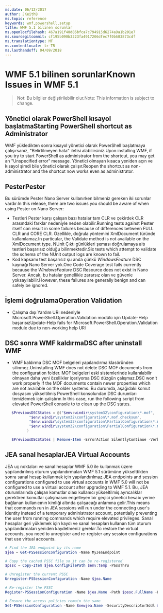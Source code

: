 ```yaml
---
ms.date: 06/12/2017
author: JKeithB
ms.topic: reference
keywords: wmf,powershell,setup
title: WMF 5.1 bilinen sorunlar
ms.openlocfilehash: 467a191f40d85bfca7c794915d6274a9a1b201e7
ms.sourcegitcommit: cf195b090b3223fa4917206dfec7f0b603873cdf
ms.translationtype: MT
ms.contentlocale: tr-TR
ms.lasthandoff: 04/09/2018
---
```

# <a name="known-issues-in-wmf-51"></a><span data-ttu-id="520e9-103">WMF 5.1 bilinen sorunlar</span><span class="sxs-lookup"><span data-stu-id="520e9-103">Known Issues in WMF 5.1</span></span> #

> <span data-ttu-id="520e9-104">Not: Bu bilgiler değiştirilebilir olur.</span><span class="sxs-lookup"><span data-stu-id="520e9-104">Note: This information is subject to change.</span></span>

## <a name="starting-powershell-shortcut-as-administrator"></a><span data-ttu-id="520e9-105">Yönetici olarak PowerShell kısayol başlatma</span><span class="sxs-lookup"><span data-stu-id="520e9-105">Starting PowerShell shortcut as Administrator</span></span>
<span data-ttu-id="520e9-106">WMF yükledikten sonra kısayol yönetici olarak PowerShell başlatmaya çalışırsanız, "Belirtilmeyen hata" iletisi alabilirsiniz.</span><span class="sxs-lookup"><span data-stu-id="520e9-106">Upon installing WMF, if you try to start PowerShell as administrator from the shortcut, you may get an "Unspecified error" message.</span></span>
<span data-ttu-id="520e9-107">Yönetici olmayan kısaca yeniden açın ve kısayol şimdi bile yönetici olarak çalışır.</span><span class="sxs-lookup"><span data-stu-id="520e9-107">Reopen the shortcut as non-administrator and the shortcut now works even as administrator.</span></span>

## <a name="pester"></a><span data-ttu-id="520e9-108">Pester</span><span class="sxs-lookup"><span data-stu-id="520e9-108">Pester</span></span>
<span data-ttu-id="520e9-109">Bu sürümde Pester Nano Server kullanırken bilmeniz gereken iki sorunlar vardır:</span><span class="sxs-lookup"><span data-stu-id="520e9-109">In this release, there are two issues you should be aware of when using Pester on Nano Server:</span></span>

* <span data-ttu-id="520e9-110">Testleri Pester karşı çalışan bazı hatalar tam CLR ve çekirdek CLR arasındaki farklar nedeniyle neden olabilir.</span><span class="sxs-lookup"><span data-stu-id="520e9-110">Running tests against Pester itself can result in some failures because of differences between FULL CLR and CORE CLR.</span></span> <span data-ttu-id="520e9-111">Özellikle, doğrula yöntemini XmlDocument türünde kullanılamaz.</span><span class="sxs-lookup"><span data-stu-id="520e9-111">In particular, the Validate method is not available on the XmlDocument type.</span></span> <span data-ttu-id="520e9-112">NUnit Çıktı günlükleri şeması doğrulamaya altı testleri başarısız olduğu bilinmektedir.</span><span class="sxs-lookup"><span data-stu-id="520e9-112">Six tests which attempt to validate the schema of the NUnit output logs are known to fail.</span></span>
* <span data-ttu-id="520e9-113">Kod kapsamı test başarısız şu anda çünkü *WindowsFeature* DSC kaynağı Nano Server yok.</span><span class="sxs-lookup"><span data-stu-id="520e9-113">One Code Coverage test fails currently because the *WindowsFeature* DSC Resource does not exist in Nano Server.</span></span> <span data-ttu-id="520e9-114">Ancak, bu hatalar genellikle zararsız olan ve güvenle yoksayılabilir.</span><span class="sxs-lookup"><span data-stu-id="520e9-114">However, these failures are generally benign and can safely be ignored.</span></span>

## <a name="operation-validation"></a><span data-ttu-id="520e9-115">İşlemi doğrulama</span><span class="sxs-lookup"><span data-stu-id="520e9-115">Operation Validation</span></span>

* <span data-ttu-id="520e9-116">Çalışma dışı Yardım URI nedeniyle Microsoft.PowerShell.Operation.Validation modülü için Update-Help başarısız</span><span class="sxs-lookup"><span data-stu-id="520e9-116">Update-Help fails for Microsoft.PowerShell.Operation.Validation module due to non-working help URI</span></span>

## <a name="dsc-after-uninstall-wmf"></a><span data-ttu-id="520e9-117">DSC sonra WMF kaldırma</span><span class="sxs-lookup"><span data-stu-id="520e9-117">DSC after uninstall WMF</span></span>
* <span data-ttu-id="520e9-118">WMF kaldırma DSC MOF belgeleri yapılandırma klasöründen silinmez.</span><span class="sxs-lookup"><span data-stu-id="520e9-118">Uninstalling WMF does not delete DSC MOF documents from the configuration folder.</span></span> <span data-ttu-id="520e9-119">MOF belgeleri eski sistemlerinde kullanılabilir olmayan daha yeni özellikler içeriyorsa DSC düzgün çalışmaz.</span><span class="sxs-lookup"><span data-stu-id="520e9-119">DSC won't work properly if the MOF documents contain newer properties which are not available on the older systems.</span></span> <span data-ttu-id="520e9-120">Bu durumda, aşağıdaki komut dosyasını yükseltilmiş PowerShell konsolundan DSC durumları temizlemek için çalıştırın.</span><span class="sxs-lookup"><span data-stu-id="520e9-120">In this case, run the following script from elevated PowerShell console to to clean up the DSC states.</span></span>
 ```powershell
    $PreviousDSCStates = @("$env:windir\system32\configuration\*.mof",
            "$env:windir\system32\configuration\*.mof.checksum",
            "$env:windir\system32\configuration\PartialConfiguration\*.mof",
            "$env:windir\system32\configuration\PartialConfiguration\*.mof.checksum"
           )

    $PreviousDSCStates | Remove-Item -ErrorAction SilentlyContinue -Verbose
 ```

## <a name="jea-virtual-accounts"></a><span data-ttu-id="520e9-121">JEA sanal hesaplar</span><span class="sxs-lookup"><span data-stu-id="520e9-121">JEA Virtual Accounts</span></span>
<span data-ttu-id="520e9-122">JEA uç noktaları ve sanal hesaplar WMF 5.0 ile kullanmak üzere yapılandırılmış oturum yapılandırmaları WMF 5.1 sürümüne yükselttikten sonra sanal hesap kullanmak için yapılandırılmaz.</span><span class="sxs-lookup"><span data-stu-id="520e9-122">JEA endpoints and session configurations configured to use virtual accounts in WMF 5.0 will not be configured to use a virtual account after upgrading to WMF 5.1.</span></span>
<span data-ttu-id="520e9-123">Bu, JEA oturumlarında çalışan komutlar olası kullanıcı yükseltilmiş ayrıcalıklar gerektiren komutlar çalışmasını engelleyen bir geçici yönetici hesabı yerine bağlanan kullanıcının kimliği altında çalışacağı anlamına gelir.</span><span class="sxs-lookup"><span data-stu-id="520e9-123">This means that commands run in JEA sessions will run under the connecting user's identity instead of a temporary administrator account, potentially preventing the user from running commands which require elevated privileges.</span></span>
<span data-ttu-id="520e9-124">Sanal hesaplar geri yüklemek için kaydı ve sanal hesapları kullanan tüm oturum yapılandırmaları yeniden kaydetmeniz gerekir.</span><span class="sxs-lookup"><span data-stu-id="520e9-124">To restore the virtual accounts, you need to unregister and re-register any session configurations that use virtual accounts.</span></span>

```powershell
# Find the JEA endpoint by its name
$jea = Get-PSSessionConfiguration -Name MyJeaEndpoint

# Copy the cached PSSC file so it can be re-registered
$pssc = Copy-Item $jea.ConfigFilePath $env:temp -PassThru

# Unregister the current PSSC
Unregister-PSSessionConfiguration -Name $jea.Name

# Re-register the PSSC
Register-PSSessionConfiguration -Name $jea.Name -Path $pssc.FullName -Force

# Ensure the access policies remain the same
Set-PSSessionConfiguration -Name $newjea.Name -SecurityDescriptorSddl $jea.SecurityDescriptorSddl
```